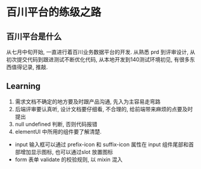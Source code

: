 # 百川平台的练级之路

## 百川平台是什么
从七月中旬开始, 一直进行着百川业务数据平台的开发. 从熟悉 prd 到评审设计, 从初次提交代码到跟进测试不断优化代码, 从本地开发到140测试环境初见, 有很多东西值得记录, 推敲. 

## Learning
1. 需求文档不确定的地方要及时跟产品沟通, 先入为主容易走弯路
2. 后端评审要认真听, 设计文档要仔细看, 不合理的, 给前端带来麻烦的点要及时提出
3. null undefined 判断, 否则代码报错
4. elementUI 中所用的组件要了解清楚.  
  - input 输入框可以通过 prefix-icon 和 suffix-icon 属性在 input 组件尾部和首部增加显示图标, 也可以通过slot 放置图标
  - form 表单 validate 的校验规则, 以 mixin 混入
  